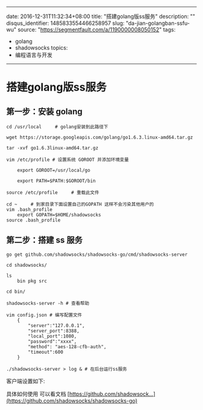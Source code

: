 
---
date: 2016-12-31T11:32:34+08:00
title: "搭建golang版ss服务"
description: ""
disqus_identifier: 1485833554466258957
slug: "da-jian-golangban-ssfu-wu"
source: "https://segmentfault.com/a/1190000008050152"
tags: 
- golang 
- shadowsocks 
topics:
- 编程语言与开发
---

搭建golang版ss服务
==================

第一步：安装 golang
-------------------

    cd /usr/local     # golang安装到此路径下

    wget https://storage.googleapis.com/golang/go1.6.3.linux-amd64.tar.gz

    tar -xvf go1.6.3linux-amd64.tar.gz

    vim /etc/profile # 设置系统 GOROOT 并添加环境变量 

        export GOROOT=/usr/local/go

        export PATH=$PATH:$GOROOT/bin

    source /etc/profile     # 重载此文件

    cd ~     # 到家目录下面设置自己的GOPATH 这样不会污染其他用户的
    vim .bash_profile
        export GOPATH=$HOME/shadowsocks
    source .bash_profile

第二步：搭建 ss 服务
--------------------

    go get github.com/shadowsocks/shadowsocks-go/cmd/shadowsocks-server

    cd shadowsocks/

    ls
        bin pkg src

    cd bin/

    shadowsocks-server -h # 查看帮助

    vim config.json # 编写配置文件
        {
            "server":"127.0.0.1",
            "server_port":8388,
            "local_port":1080,
            "password":"xxxx",
            "method": "aes-128-cfb-auth",
            "timeout":600
        }

    ./shadowsocks-server > log & # 在后台运行ss服务

客户端设置如下:

具体如何使用 可以看文档
[https://github.com/shadowsock...](https://github.com/shadowsocks/shadowsocks-go)

